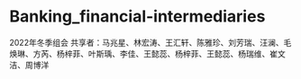 # Banking_financial-intermediaries
2022年冬季组会
共享者：马兆星、林宏涛、王汇轩、陈雅珍、刘芳瑞、汪澜、毛焕琳、方芮、杨梓菲、叶斯瑀、李佳、王懿蕊、杨梓菲、王懿蕊、杨瑞维、崔文洁、周博洋
